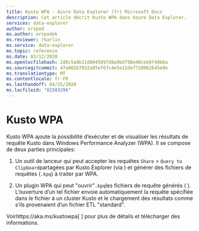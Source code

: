 ```yaml
---
title: Kusto WPA - Azure Data Explorer (fr) Microsoft Docs
description: Cet article décrit Kusto WPA dans Azure Data Explorer.
services: data-explorer
author: orspod
ms.author: orspodek
ms.reviewer: rkarlin
ms.service: data-explorer
ms.topic: reference
ms.date: 03/12/2020
ms.openlocfilehash: 2d8c5a9b11d8045897d8a9bd798e40ceb0f48b6a
ms.sourcegitcommit: 47a002b7032a05ef67c4e5e12de7720062645e9e
ms.translationtype: MT
ms.contentlocale: fr-FR
ms.lasthandoff: 04/15/2020
ms.locfileid: "81503296"
---
```

# <a name="kusto-wpa"></a>Kusto WPA

Kusto WPA ajoute la possibilité d’exécuter et de visualiser les résultats de requête Kusto dans Windows Performance Analyzer (WPA). Il se compose de deux parties principales:

1. Un outil de lanceur qui peut accepter les requêtes `Share` &gt; `Query to Clipboard`partagées par Kusto.Explorer (via ) et générer des fichiers de requêtes (`.kpq`) à traiter par WPA.

1. Un plugin WPA qui peut "ouvrir"`.kpq`les fichiers de requête générés ( ). L’ouverture d’un tel fichier envoie automatiquement la requête spécifiée dans le fichier à un cluster Kusto et le chargement des résultats comme s’ils provenaient d’un fichier ETL "standard".

Voirhttps://aka.ms/kustowpa[ ] pour plus de détails et télécharger des informations.